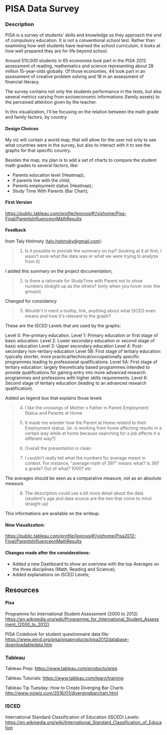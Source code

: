 # PISA Data Survey


### Description

PISA is a survey of students' skills and knowledge as they approach the end of compulsory education. It is not a conventional school test. Rather than examining how well students have learned the school curriculum, it looks at how well prepared they are for life beyond school.

Around 510,000 students in 65 economies took part in the PISA 2012 assessment of reading, mathematics and science representing about 28 million 15-year-olds globally. Of those economies, 44 took part in an assessment of creative problem solving and 18 in an assessment of financial literacy.

The survey contains not only the students performance in the tests, but also several metrics varying from socioeconomic informations (family assets) to the perceived attention given by the teacher.

In this visualization, I'll be focusing on the relation between the math grade and family factors, by country.

#### Design Choices 

My viz will contain a world map, that will allow for the user not only to see what countries were in the survey, but also to interact with it to see the graphs for that specific country.

Besides the map, my plan is to add a set of charts to compare the student math grades to several factors, like:
- Parents education level (Heatmap);
- If parents live with the child;
- Parents employment status (Heatmap);
- Study Time With Parents (Bar Chart);

#### First Version

https://public.tableau.com/profile/leorossi#!/vizhome/Pisa-Final/ParentsInfluenceonMathResults


#### Feedback

from Taly Hotimsty (taly.hotimsky@gmail.com):

> 1. Is it possible to provide the summary on top? (looking at it at first, I wasn't sure what the data was or what we were trying to analyze from it)

I added this summary on the project documentation;

> 2. Is there a rationale for StudyTime with Parent not to show numbers straight up as the others? (only when you hover over the groups)

Changed for consistency 

> 3. Wouldn't it merit a tooltip, link, anything about what ISCED even means and how it's relevant to the graph?

These are the ISCED Levels that are used by the graphs:

Level 0: Pre-primary education.
Level 1: Primary education or first stage of basic education.
Level 2: Lower secondary education or second stage of basic education
Level 3: Upper secondary education
Level 4: Post-secondary non-tertiary education
Level 5B: First stage of tertiary education: typically shorter, more practical/technical/occupationally specific programmes leading to professional qualifications.
Level 5A: First stage of tertiary education: largely theoretically based programmes intended to provide qualifications for gaining entry into more advanced research programmes and professions with higher skills requirements.
Level 6: Second stage of tertiary education (leading to an advanced research qualification).

Added an legend box that explains those levels

> 4. I like the crossings of Mother x Father in Parent Employment Status and Parents at Home

> 5. It made me wonder how the Parent at Home related to their Employment status. (ie. is working from home affecting results in a certain way while at home because searching for a job affects it a different way?)

> 6. Overall the presentation is clean

> 7. I couldn't really tell what the numbers for average meant in context. For instance, "average math of 397" means what? Is 397 a grade? Out of what? 1000? etc

The averages should be seen as a comparative measure, not as an absolute measure. 

> 8. The description could use a bit more detail about the data (student's age and data source are the two that come to mind straight up)

This informations are available on the writeup.

#### New Visualization:

https://public.tableau.com/profile/leorossi#!/vizhome/Pisa2012-Final/ParentsInfluenceonMathResults

#### Changes made after the considerations:

- Added a new Dashboard to show an overview with the top Averages on the three disciplines (Math, Reading and Science);
- Added explanations on ISCED Levels;


## Resources

#### Pisa ###

Programme for International Student Assessment (2000 to 2012)
https://en.wikipedia.org/wiki/Programme_for_International_Student_Assessment_(2000_to_2012)

PISA Codebook for student questionnaire data file:
https://www.oecd.org/pisa/pisaproducts/pisa2012database-downloadabledata.htm

### Tableau ###

Tableau Prep:
https://www.tableau.com/products/prep

Tableau Tutorials:
https://www.tableau.com/learn/training

Tableau Tip Tuesday: How to Create Diverging Bar Charts 
http://www.vizwiz.com/2016/01/divergingbarchart.html

### ISCED ###

International Standard Classification of Education
(ISCED) Levels:
https://en.wikipedia.org/wiki/International_Standard_Classification_of_Education



